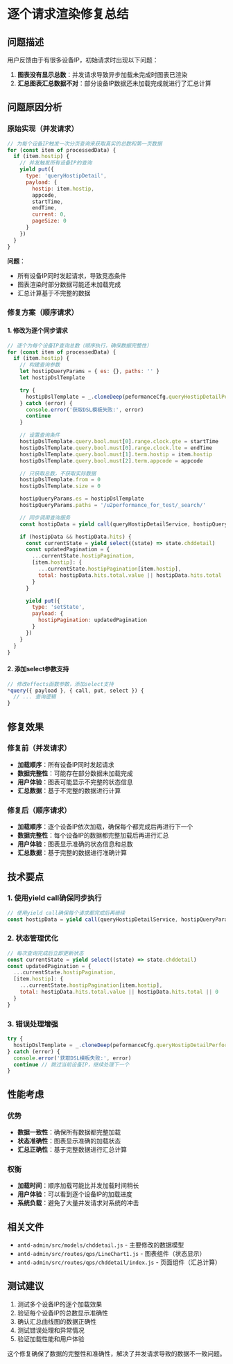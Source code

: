 # 逐个请求渲染修复总结

## 问题描述
用户反馈由于有很多设备IP，初始请求时出现以下问题：
1. **图表没有显示总数**：并发请求导致异步加载未完成时图表已渲染
2. **汇总图表汇总数据不对**：部分设备IP数据还未加载完成就进行了汇总计算

## 问题原因分析

### 原始实现（并发请求）
```javascript
// 为每个设备IP触发一次分页查询来获取真实的总数和第一页数据
for (const item of processedData) {
  if (item.hostip) {
    // 并发触发所有设备IP的查询
    yield put({
      type: 'queryHostipDetail',
      payload: {
        hostip: item.hostip,
        appcode,
        startTime,
        endTime,
        current: 0,
        pageSize: 0
      }
    })
  }
}
```

**问题**：
- 所有设备IP同时发起请求，导致竞态条件
- 图表渲染时部分数据可能还未加载完成
- 汇总计算基于不完整的数据

### 修复方案（顺序请求）

#### 1. 修改为逐个同步请求
```javascript
// 逐个为每个设备IP查询总数（顺序执行，确保数据完整性）
for (const item of processedData) {
  if (item.hostip) {
    // 构建查询参数
    let hostipQueryParams = { es: {}, paths: '' }
    let hostipDslTemplate

    try {
      hostipDslTemplate = _.cloneDeep(peformanceCfg.queryHostipDetailPerformance)
    } catch (error) {
      console.error('获取DSL模板失败:', error)
      continue
    }

    // 设置查询条件
    hostipDslTemplate.query.bool.must[0].range.clock.gte = startTime
    hostipDslTemplate.query.bool.must[0].range.clock.lte = endTime
    hostipDslTemplate.query.bool.must[1].term.hostip = item.hostip
    hostipDslTemplate.query.bool.must[2].term.appcode = appcode

    // 只获取总数，不获取实际数据
    hostipDslTemplate.from = 0
    hostipDslTemplate.size = 0

    hostipQueryParams.es = hostipDslTemplate
    hostipQueryParams.paths = '/u2performance_for_test/_search/'

    // 同步调用查询服务
    const hostipData = yield call(queryHostipDetailService, hostipQueryParams)

    if (hostipData && hostipData.hits) {
      const currentState = yield select((state) => state.chddetail)
      const updatedPagination = {
        ...currentState.hostipPagination,
        [item.hostip]: {
          ...currentState.hostipPagination[item.hostip],
          total: hostipData.hits.total.value || hostipData.hits.total || 0
        }
      }

      yield put({
        type: 'setState',
        payload: {
          hostipPagination: updatedPagination
        }
      })
    }
  }
}
```

#### 2. 添加select参数支持
```javascript
// 修改effects函数参数，添加select支持
*query({ payload }, { call, put, select }) {
  // ... 查询逻辑
}
```

## 修复效果

### 修复前（并发请求）
- **加载顺序**：所有设备IP同时发起请求
- **数据完整性**：可能存在部分数据未加载完成
- **用户体验**：图表可能显示不完整的状态信息
- **汇总数据**：基于不完整的数据进行计算

### 修复后（顺序请求）
- **加载顺序**：逐个设备IP依次加载，确保每个都完成后再进行下一个
- **数据完整性**：每个设备IP的数据都完整加载后再进行汇总
- **用户体验**：图表显示准确的状态信息和总数
- **汇总数据**：基于完整的数据进行准确计算

## 技术要点

### 1. 使用yield call确保同步执行
```javascript
// 使用yield call确保每个请求都完成后再继续
const hostipData = yield call(queryHostipDetailService, hostipQueryParams)
```

### 2. 状态管理优化
```javascript
// 每次查询完成后立即更新状态
const currentState = yield select((state) => state.chddetail)
const updatedPagination = {
  ...currentState.hostipPagination,
  [item.hostip]: {
    ...currentState.hostipPagination[item.hostip],
    total: hostipData.hits.total.value || hostipData.hits.total || 0
  }
}
```

### 3. 错误处理增强
```javascript
try {
  hostipDslTemplate = _.cloneDeep(peformanceCfg.queryHostipDetailPerformance)
} catch (error) {
  console.error('获取DSL模板失败:', error)
  continue // 跳过当前设备IP，继续处理下一个
}
```

## 性能考虑

### 优势
- **数据一致性**：确保所有数据都完整加载
- **状态准确性**：图表显示准确的加载状态
- **汇总正确性**：基于完整数据进行汇总计算

### 权衡
- **加载时间**：顺序加载可能比并发加载时间稍长
- **用户体验**：可以看到逐个设备IP的加载进度
- **系统负载**：避免了大量并发请求对系统的冲击

## 相关文件
- `antd-admin/src/models/chddetail.js` - 主要修改的数据模型
- `antd-admin/src/routes/qps/LineChart1.js` - 图表组件（状态显示）
- `antd-admin/src/routes/qps/chddetail/index.js` - 页面组件（汇总计算）

## 测试建议
1. 测试多个设备IP的逐个加载效果
2. 验证每个设备IP的总数显示准确性
3. 确认汇总曲线图的数据正确性
4. 测试错误处理和异常情况
5. 验证加载性能和用户体验

这个修复确保了数据的完整性和准确性，解决了并发请求导致的数据不一致问题。 